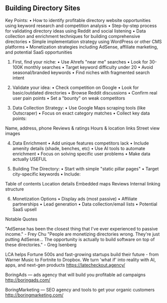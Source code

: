 ## Building Directory Sites
Key Points:
• How to identify profitable directory website opportunities using keyword research and competition analysis
• Step-by-step process for validating directory ideas using Reddit and social listening
• Data collection and enrichment techniques for building comprehensive directories
• Simple implementation strategy using WordPress or other CMS platforms
• Monetization strategies including AdSense, affiliate marketing, and potential SaaS opportunities

1) First, find your niche:
• Use Ahrefs "near me" searches
• Look for 30-100K monthly searches
• Target keyword difficulty under 20
• Avoid seasonal/branded keywords
• Find niches with fragmented search intent

2) Validate your idea:
• Check competition on Google
• Look for basic/outdated directories
• Browse Reddit discussions
• Confirm real user pain points
• Set a "bounty" on weak competitors

3) Data Collection Strategy:
• Use Google Maps scraping tools (like Outscraper)
• Focus on exact category matches
• Collect key data points:

Name, address, phone
Reviews & ratings
Hours & location links
Street view images

4) Data Enrichment 
• Add unique features competitors lack
• Include amenity details (shade, benches, etc)
• Use AI tools to automate enrichment
• Focus on solving specific user problems
• Make data actually USEFUL

5) Building The Directory:
• Start with simple "static pillar pages"
• Target city-specific keywords
• Include:

Table of contents
Location details
Embedded maps
Reviews
Internal linking structure

6) Monetization Options 
• Display ads (most passive)
• Affiliate partnerships
• Lead generation
• Data collection/email lists
• Potential SaaS upsell

Notable Quotes

"AdSense has been the closest thing that I've ever experienced to passive income." - Frey Chu
"People are monetizing directories wrong. They're just putting AdSense... The opportunity is actually to build software on top of these directories." - Greg Isenberg

LCA helps Fortune 500s and fast-growing startups build their future - from Warner Music to Fortnite to Dropbox. We turn 'what if' into reality with AI, apps, and next-gen products https://latecheckout.agency/

BoringAds — ads agency that will build you profitable ad campaigns http://boringads.com/

BoringMarketing — SEO agency and tools to get your organic customers http://boringmarketing.com/